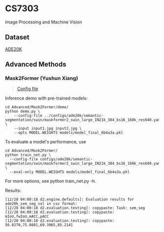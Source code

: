 # CS7303

Image Processing and Machine Vision

## Dataset

[ADE20K](https://ade20k.csail.mit.edu)

## Advanced Methods

### Mask2Former (Yushun Xiang)

> [Config file](Mask2Former/configs/ade20k/semantic-segmentation/swin/maskformer2_swin_large_IN21k_384_bs16_160k_res640.yaml)

Inference demo with pre-trained models:

```shell
cd Advanced/Mask2Former/demo/
python demo.py \
    --config-file ../configs/ade20k/semantic-segmentation/swin/maskformer2_swin_large_IN21k_384_bs16_160k_res640.yaml \
    --input input1.jpg input2.jpg \
    --opts MODEL.WEIGHTS models/model_final_6b4a3a.pkl
```

To evaluate a model's performance, use

```shell
cd Advanced/Mask2Former/
python train_net.py \
  --config-file configs/ade20k/semantic-segmentation/swin/maskformer2_swin_large_IN21k_384_bs16_160k_res640.yaml \
  --eval-only MODEL.WEIGHTS models/model_final_6b4a3a.pkl
```

For more options, see python train_net.py -h.

Results:

```log
[12/28 04:00:18 d2.engine.defaults]: Evaluation results for ade20k_sem_seg_val in csv format:
[12/28 04:00:18 d2.evaluation.testing]: copypaste: Task: sem_seg
[12/28 04:00:18 d2.evaluation.testing]: copypaste: mIoU,fwIoU,mACC,pACC
[12/28 04:00:18 d2.evaluation.testing]: copypaste: 56.0270,75.8601,69.3965,85.2141
```